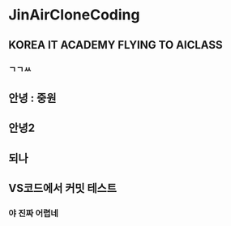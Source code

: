 # JinAirCloneCoding

## KOREA IT ACADEMY FLYING TO AICLASS

### ㄱㄱㅆ

## 안녕 : 중원

## 안녕2

## 되나

## VS코드에서 커밋 테스트

### 야 진짜 어렵네